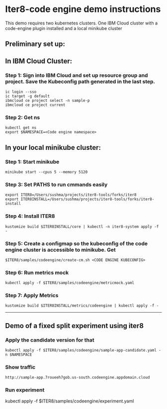 # Iter8-code engine demo instructions
This demo requires two kubernetes clusters. One IBM Cloud cluster with a code-engine plugin installed and a local minikube cluster

## Preliminary set up:


## In IBM Cloud Cluster:
### Step 1: Sign into IBM Cloud and set up resource group and project. Save the Kubeconfig path generated in the last step.
```
ic login --sso
ic target -g default
ibmcloud ce project select -n sample-p
ibmcloud ce project current 
```

### Step 2: Get ns
```
kubectl get ns
export $NAMESPACE=<Code engine namespace>
```

## In your local minikube cluster:
### Step 1: Start minikube
```
minikube start --cpus 5 --memory 5120
```

### Step 3: Set PATHS to run cmmands easily
```
export ITER8=/Users/sushma/projects/iter8-tools/forks/iter8
export ITER8INSTALL=/Users/sushma/projects/iter8-tools/forks/iter8-install
```

### Step 4: Install ITER8
```
kustomize build $ITER8INSTALL/core | kubectl -n iter8-system apply -f - 
```

### Step 5: Create a configmap so the kubeconfig of the code engine cluster is accessible to minikube. Get 
```
$ITER8/samples/codeengine/create-cm.sh <CODE ENGINE KUBECONFIG>
```

### Step 6: Run metrics mock
```
kubectl apply -f $ITER8/samples/codeengine/metricmock.yaml 
```

### Step 7: Apply Metrics
```
kustomize build $ITER8INSTALL/metrics/codeengine | kubectl apply -f - 
```

------------------------------------------------
## Demo of a fixed split experiment using iter8

### Apply the candidate version for that
```
kubectl apply -f $ITER8/samples/codeengine/sample-app-candidate.yaml -n $NAMESPACE
```

### Show traffic
```
http://sample-app.7roueeh7gob.us-south.codeengine.appdomain.cloud
```

### Run experiment
kubectl apply -f $ITER8/samples/codeengine/experiment.yaml